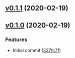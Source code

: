 <a name="v0.1.1"></a>
## [v0.1.1](https://github.com/alexseitsinger/react-fixed-header-layout/compare/v0.1.0...v0.1.1) (2020-02-19)


<a name="v0.1.0"></a>
## [v0.1.0](https://github.com/alexseitsinger/react-fixed-header-layout/compare/327fc7f228e6972a49515844137c9430e334184a...v0.1.0) (2020-02-19)

### Features
- Initial commit ([327fc7f](https://github.com/alexseitsinger/react-fixed-header-layout/commit/327fc7f228e6972a49515844137c9430e334184a))


